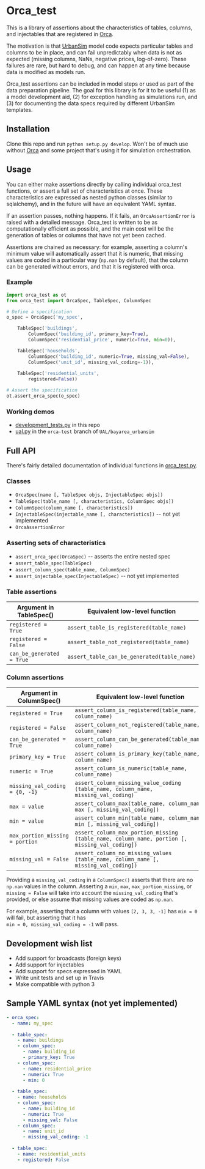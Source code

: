 Orca_test
=========

This is a library of assertions about the characteristics of tables, columns, and injectables that are registered in [Orca](https://github.com/udst/orca). 

The motivation is that [UrbanSim](https://github.com/udst/urbansim) model code expects particular tables and columns to be in place, and can fail unpredictably when data is not as expected (missing columns, NaNs, negative prices, log-of-zero). These failures are rare, but hard to debug, and can happen at any time because data is modified as models run. 

Orca_test assertions can be included in model steps or used as part of the data preparation pipeline. The goal for this library is for it to be useful (1) as a model development aid, (2) for exception handling as simulations run, and (3) for documenting the data specs required by different UrbanSim templates. 


## Installation

Clone this repo and run `python setup.py develop`. Won't be of much use without [Orca](https://github.com/udst/orca) and some project that's using it for simulation orchestration. 


## Usage

You can either make assertions directly by calling individual orca_test functions, or assert a full set of characteristics at once. These characteristics are expressed as nested python classes (similar to sqlalchemy), and in the future will have an equivalent YAML syntax.

If an assertion passes, nothing happens. If it fails, an `OrcaAssertionError` is raised with a detailed message. Orca_test is written to be as computationally efficient as possible, and the main cost will be the generation of tables or columns that have not yet been cached. 

Assertions are chained as necessary: for example, asserting a column's minimum value will automatically assert that it is numeric, that missing values are coded in a particular way (`np.nan` by default), that the column can be generated without errors, and that it is registered with orca.

### Example

```python
import orca_test as ot
from orca_test import OrcaSpec, TableSpec, ColumnSpec

# Define a specification
o_spec = OrcaSpec('my_spec',

	TableSpec('buildings', 
		ColumnSpec('building_id', primary_key=True),
		ColumnSpec('residential_price', numeric=True, min=0)),

	TableSpec('households',
		ColumnSpec('building_id', numeric=True, missing_val=False),
		ColumnSpec('unit_id', missing_val_coding=-1)),
	
	TableSpec('residential_units',
		registered=False))

# Assert the specification
ot.assert_orca_spec(o_spec)
```

### Working demos
- [development_tests.py](https://github.com/urbansim/orca_test/blob/master/development_tests.py) in this repo
- [ual.py](https://github.com/ual/bayarea_urbansim/blob/orca-test/baus/ual.py) in the `orca-test` branch of `UAL/bayarea_urbansim` 


## Full API

There's fairly detailed documentation of individual functions in [orca_test.py](https://github.com/urbansim/orca_test/blob/master/orca_test/orca_test.py).

### Classes
- `OrcaSpec(name [, TableSpec objs, InjectableSpec objs])`
- `TableSpec(table_name [, characteristics, ColumnSpec objs])`
- `ColumnSpec(column_name [, characteristics])`
- `InjectableSpec(injectable_name [, characteristics])` -- not yet implemented
- `OrcaAssertionError`

### Asserting sets of characteristics
- `assert_orca_spec(OrcaSpec)` -- asserts the entire nested spec
- `assert_table_spec(TableSpec)`
- `assert_column_spec(table_name, ColumnSpec)`
- `assert_injectable_spec(InjectableSpec)` -- not yet implemented

### Table assertions

| Argument in TableSpec() | Equivalent low-level function |
| ------------------ | -------------------------------- |
| `registered = True` | `assert_table_is_registered(table_name)` |
| `registered = False` | `assert_table_not_registered(table_name)` |
| `can_be_generated = True` | `assert_table_can_be_generated(table_name)` |

### Column assertions

| Argument in ColumnSpec() | Equivalent low-level function |
| ------------------ | --------------------------------- |
| `registered = True` | `assert_column_is_registered(table_name, column_name)` |
| `registered = False`| `assert_column_not_registered(table_name, column_name)`  |
| `can_be_generated = True`| `assert_column_can_be_generated(table_name, column_name)` |
| `primary_key = True`| `assert_column_is_primary_key(table_name, column_name)` |
| `numeric = True`| `assert_column_is_numeric(table_name, column_name)` |
| `missing_val_coding = {0, -1}`| `assert_column_missing_value_coding` <br> `(table_name, column_name, missing_val_coding)` |
| `max = value`| `assert_column_max(table_name, column_name, max [, missing_val_coding])` |
| `min = value`| `assert_column_min(table_name, column_name, min [, missing_val_coding])` |
| `max_portion_missing = portion`| `assert_column_max_portion_missing` <br> `(table_name, column_name, portion [, missing_val_coding])` |
| `missing_val = False`| `assert_column_no_missing_values` <br> `(table_name, column_name [, missing_val_coding])` |

Providing a `missing_val_coding` in a `ColumnSpec()` asserts that there are no `np.nan` values in the column. Asserting a `min`, `max`, `max_portion_missing`, or `missing = False` will take into account the `missing_val_coding` that's provided, or else assume that missing values are coded as `np.nan`. 

For example, asserting that a column with values `[2, 3, 3, -1]` has `min = 0` will fail, but asserting that it has  
`min = 0, missing_val_coding = -1` will pass.


## Development wish list
- Add support for broadcasts (foreign keys)
- Add support for injectables
- Add support for specs expressed in YAML
- Write unit tests and set up in Travis
- Make compatible with python 3


## Sample YAML syntax (not yet implemented)

```yaml
- orca_spec:
  - name: my_spec
  
  - table_spec:
    - name: buildings
    - column_spec:
      - name: building_id
  	  - primary_key: True
    - column_spec:
  	  - name: residential_price
  	  - numeric: True
  	  - min: 0
  
  - table_spec:
    - name: households
    - column_spec:
  	  - name: building_id
  	  - numeric: True
  	  - missing_val: False
    - column_spec:
  	  - name: unit_id
  	  - missing_val_coding: -1
  
  - table_spec:
    - name: residential_units
    - registered: False
```


